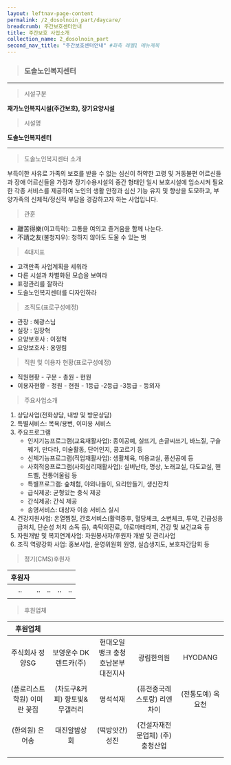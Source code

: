 ```yaml
---
layout: leftnav-page-content
permalink: /2_dosolnoin_part/daycare/
breadcrumb: 주간보호센터안내
title: 주간보호 사업소개
collection_name: 2_dosolnoin_part
second_nav_title: "주간보호센터안내" #좌측 레벨1 메뉴제목
---
```


> ### **도솔노인복지센터**

---

> 시설구분 

**재가노인복지시설(주간보호), 장기요양시설**

> 시설명 

**도솔노인복지센터**

---

> 도솔노인복지센터 소개

부득이한 사유로 가족의 보호를 받을 수 없는 심신이 허약한 고령 및 거동불편 어르신들과 장애 어르신들을 가정과 장기수용시설의 중간 형태인 일시 보호시설에 입소시켜 필요한 각종 서비스를 제공하여 노인의 생활 안정과 심신 기능 유지 및 향상을 도모하고, 부양가족의 신체적/정신적 부담을 경감하고자 하는 사업입니다.

> 관훈

* 離苦得樂(이고득락): 고통을 여의고 즐거움을 함께 나눈다. <br>
* 不請之友(불청지우): 청하지 않아도 도울 수 있는 벗 

> 4대지표

* 고객만족 사업계획을 세워라
* 다른 시설과 차별화된 모습을 보여라
* 표정관리를 잘하라
* 도솔노인복지센터를 디자인하라

> 조직도(표로구성예정)

* 관장 : 혜광스님
* 실장 : 임장혁
* 요양보호사 : 이정혁
* 요양보호사 : 옹영림

> 직원 및 이용자 현황(표로구성예정)

* 직원현황 - 구분 - 총원 - 현원
* 이용자현황 - 정원 - 현원 - 1등급 -2등급 -3등급 - 등외자

> 주요사업소개

1. 상담사업(전화상담, 내방 및 방문상담)
2. 특별서비스: 목욕/용변, 이미용 서비스
3. 주요프로그램
    * 인지기능프로그램(교육재활사업): 종이공예, 실뜨기, 손글씨쓰기, 바느질, 구슬꿰기, 만다라, 미술활동, 단어인지, 콩고르기 등
    * 신체기능프로그램(직업재활사업): 생활체육, 미용교실, 풍선공예 등
    * 사회적응프로그램(사회심리재활사업): 실버난타, 명상, 노래교실, 다도교실, 핸드벨, 전통어울림 등
    * 특별프로그램: 숲체험, 야외나들이, 요리만들기, 생신잔치
    * 급식제공: 균형있는 중식 제공
    * 간식제공: 간식 제공
    * 송영서비스: 대상자 이송 서비스 실시
4. 건강지원사업: 온열찜질, 간호서비스(활력증후, 혈당체크, 소변체크, 투약, 긴급성응급처치, 단순성 처치 소독 등), 촉탁의진료, 아로마테라피, 건강 및 보건교육 등
5. 자원개발 및 복지연계사업: 자원봉사자/후원자 개발 및 관리사업
6. 조직 역량강화 사업: 홍보사업, 운영위원회 원영, 실습생지도, 보호자간담회 등

> 정기(CMS)후원자

|**후원자**|||||
|:-:|:-:|:-:|:-:|:-:|
| ..  | ..  | ..  | ..  | ..  |
||||||

> 후원업체

|**후원업체**|||||
|:-:|:-:|:-:|:-:|:-:|
| 주식회사 정양SG  | 보영운수 DK렌트카(주)  | 현대오일뱅크 충청호남본부 <br>대전지사  | 광림한의원  | HYODANG  |
|   |   |   |   |   |
| (플로리스트 학원) 이미란 꽃집  | (차도구&커피) 향토빛&무갤러리  | 명석석재  | (퓨전중국레스토랑) 리엔차이  | (전통도예) 옥요천  |
|  |   |   |   |   |
| (한의원) 은어송 | 대진알밤상회  | (떡방앗간) 성진  | (건설자재전문업체) (주)충청산업  |  |
|  |   |   |   |   |
||||||
